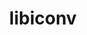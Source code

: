---
title: "libiconv"
layout: cache
categories: [package, v0.18.1]
meta: {"versions": ["1.16"], "compilers": ["gcc@=7.3.1", "gcc@=7.5.0", "gcc@=8.4.0"], "oss": ["amzn2", "ubuntu18.04"], "platforms": ["linux"], "targets": ["aarch64", "graviton2", "x86_64", "x86_64_v3", "x86_64_v4"], "stacks": ["aws-ahug", "aws-ahug-aarch64", "aws-isc", "aws-isc-aarch64", "build_systems", "data-vis-sdk", "e4s", "radiuss", "root", "tutorial"], "num_specs": 6, "num_specs_by_stack": {"build_systems": 1, "radiuss": 1, "tutorial": 2, "e4s": 1, "root": 6, "data-vis-sdk": 1, "aws-isc": 2, "aws-ahug": 2, "aws-isc-aarch64": 2, "aws-ahug-aarch64": 2}}
spec_details: [{"hash": "dr56jt456uiebij2mkueldmejdxftigc", "compiler": "gcc@=7.5.0", "versions": ["1.16"], "os": "ubuntu18.04", "platform": "linux", "target": "x86_64", "variants": ["libs=shared,static"], "stacks": ["build_systems", "radiuss", "tutorial", "e4s", "root", "data-vis-sdk"], "size": "-", "tarball": "https://binaries.spack.io/releases/v0.18.1/build_cache/linux-ubuntu18.04-x86_64/gcc-7.5.0/libiconv-1.16/linux-ubuntu18.04-x86_64-gcc-7.5.0-libiconv-1.16-dr56jt456uiebij2mkueldmejdxftigc.spack"}, {"hash": "ynhgfft7x2235jnuoidvn64atb4gyoxs", "compiler": "gcc@=7.3.1", "versions": ["1.16"], "os": "amzn2", "platform": "linux", "target": "x86_64_v4", "variants": ["libs=shared,static"], "stacks": ["root", "aws-isc", "aws-ahug"], "size": "-", "tarball": "https://binaries.spack.io/releases/v0.18.1/build_cache/linux-amzn2-x86_64_v4/gcc-7.3.1/libiconv-1.16/linux-amzn2-x86_64_v4-gcc-7.3.1-libiconv-1.16-ynhgfft7x2235jnuoidvn64atb4gyoxs.spack"}, {"hash": "x2rhfiiqx74ayproq2nmiqfck36xkv5w", "compiler": "gcc@=7.3.1", "versions": ["1.16"], "os": "amzn2", "platform": "linux", "target": "graviton2", "variants": ["libs=shared,static"], "stacks": ["root", "aws-isc-aarch64", "aws-ahug-aarch64"], "size": "-", "tarball": "https://binaries.spack.io/releases/v0.18.1/build_cache/linux-amzn2-graviton2/gcc-7.3.1/libiconv-1.16/linux-amzn2-graviton2-gcc-7.3.1-libiconv-1.16-x2rhfiiqx74ayproq2nmiqfck36xkv5w.spack"}, {"hash": "w2mjzphjui57sdwwi7xdqwjd72uptwyy", "compiler": "gcc@=7.3.1", "versions": ["1.16"], "os": "amzn2", "platform": "linux", "target": "aarch64", "variants": ["libs=shared,static"], "stacks": ["root", "aws-isc-aarch64", "aws-ahug-aarch64"], "size": "-", "tarball": "https://binaries.spack.io/releases/v0.18.1/build_cache/linux-amzn2-aarch64/gcc-7.3.1/libiconv-1.16/linux-amzn2-aarch64-gcc-7.3.1-libiconv-1.16-w2mjzphjui57sdwwi7xdqwjd72uptwyy.spack"}, {"hash": "lx2upj22qzgxsx5glfap4yrpt7t5u676", "compiler": "gcc@=7.3.1", "versions": ["1.16"], "os": "amzn2", "platform": "linux", "target": "x86_64_v3", "variants": ["libs=shared,static"], "stacks": ["root", "aws-isc", "aws-ahug"], "size": "-", "tarball": "https://binaries.spack.io/releases/v0.18.1/build_cache/linux-amzn2-x86_64_v3/gcc-7.3.1/libiconv-1.16/linux-amzn2-x86_64_v3-gcc-7.3.1-libiconv-1.16-lx2upj22qzgxsx5glfap4yrpt7t5u676.spack"}, {"hash": "nbhph73jt3hn5q6throzhrgsjv3tyljo", "compiler": "gcc@=8.4.0", "versions": ["1.16"], "os": "ubuntu18.04", "platform": "linux", "target": "x86_64", "variants": ["libs=shared,static"], "stacks": ["root", "tutorial"], "size": "-", "tarball": "https://binaries.spack.io/releases/v0.18.1/build_cache/linux-ubuntu18.04-x86_64/gcc-8.4.0/libiconv-1.16/linux-ubuntu18.04-x86_64-gcc-8.4.0-libiconv-1.16-nbhph73jt3hn5q6throzhrgsjv3tyljo.spack"}]
---